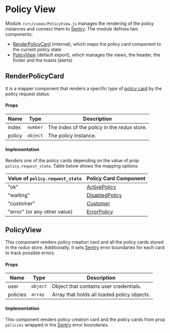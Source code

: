 Policy View
========

Module `/src/views/PolicyView.js` manages the rendering of the policy instances and connect them to [Sentry](#TODO:setlink). The module defines two components:

- [RenderPolicyCard](#renderpolicycard) (internal), which maps the policy card component  to the current policy state
- [PolicyView](#policyview) (default export), which manages the views, the header, the footer and the toasts (alerts)


RenderPolicyCard
--------------------------

It is a mapper component that renders a specific type of [policy card](#TODO:setlink) by the policy request status.

#### Props

| Name   | Type     | Description                                   |
| ------ | -------- | --------------------------------------------- |
| index  | `number` | The index of the policy in the _redux_ store. |
| policy | `object` | The policy instance.                          |


#### Implementation

Renders one of the policy cards depending on the value of prop `policy.request_state`. Table below shows the mapping options.

| Value of `policy.request_state` | Policy Card Component         |
| ------------------------------- | ----------------------------- |
| "ok"                            | [ActivePolicy](#TODO:setlink) |
| "waiting"                       | [DisabledPolicy](#TODO:setlink) |
| "customer"                      | [Customer](#TODO:setlink) |
| "error" (or any other value)    | [ErrorPolicy](#TODO:setlink) |



PolicyView
--------------

This component renders policy creation card and all the policy cards stored in the _redux_ store. Additionally, it sets [Sentry](#TODO:setlink) error boundaries for each card to track possible errors.

#### Props

| Name     | Type     | Description                                 |
| -------- | -------- | ------------------------------------------- |
| user     | `object` | Object that contains user credentials.      |
| policies | `array`  | Array that holds all loaded policy objects. |


#### Implementation

This component renders policy creation card and the policy cards from prop `policies` wrapped in the  [Sentry](#TODO:addlink) error boundaries.
